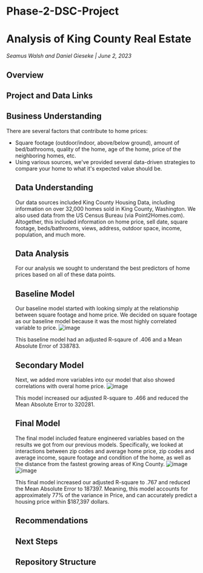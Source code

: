 # Phase-2-DSC-Project
# Analysis of King County Real Estate

*Seamus Walsh and Daniel Gieseke | June 2, 2023*

## Overview


## Project and Data Links


## Business Understanding
There are several factors that contribute to home prices:
<ul>
  <li>Square footage (outdoor/indoor, above/below ground), amount of bed/bathrooms, quality of the home, age of the home, price of the neighboring homes, etc.
  <li>Using various sources, we've provided several data-driven strategies to compare your home to what it's expected value should be.


## Data Understanding
Our data sources included King County Housing Data, including information on over 32,000 homes sold in King County, Washington. We also used data from the US Census Bureau (via Point2Homes.com). Altogether, this included information on home price, sell date, square footage, beds/bathrooms, views, address, outdoor space, income, population, and much more.


## Data Analysis
For our analysis we sought to understand the best predictors of home prices based on all of these data points. 
    
## Baseline Model
Our baseline model started with looking simply at the relationship between square footage and home price. We decided on square footage as our baseline model because it was the most highly correlated variable to price.
![image](https://github.com/SeamusW/Phase-2-DSC-Project/assets/32468677/21ceda31-133d-4272-b8d2-b0e5e4622d24)

This baseline model had an adjusted R-sqaure of .406 and a Mean Absolute Error of 338783.
    
## Secondary Model
Next, we added more variables into our model that also showed correlations with overal home price.
![image](https://github.com/SeamusW/Phase-2-DSC-Project/assets/32468677/e0b63e82-57be-4349-8b7a-114566451af2)

This model increased our adjusted R-square to .466 and reduced the Mean Absolute Error to 320281.
    
## Final Model
The final model included feature engineered variables based on the results we got from our previous models. Specifically, we looked at interactions between zip codes and average home price, zip codes and average income, sqaure footage and condition of the home, as well as the distance from the fastest growing areas of King County.
![image](https://github.com/SeamusW/Phase-2-DSC-Project/assets/32468677/e39c81a3-64a3-42d5-bce9-476b00c75c1d)
![image](https://github.com/SeamusW/Phase-2-DSC-Project/assets/32468677/3f027c26-01d9-4069-b4e7-0ba47db749f4)
    
This final model increased our adjusted R-square to .767 and reduced the Mean Absolute Error to 187397.
Meaning, this model accounts for approximately 77% of the variance in Price, and can accurately predict a housing price within $187,397 dollars.

## Recommendations


## Next Steps


## Repository Structure

